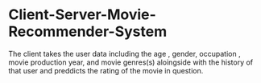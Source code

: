 # Client-Server-Movie-Recommender-System
The client takes the user data including the age , gender, occupation , movie production year, and movie genres(s) aloingside with the history of that user and preddicts the rating of the movie in question. 
